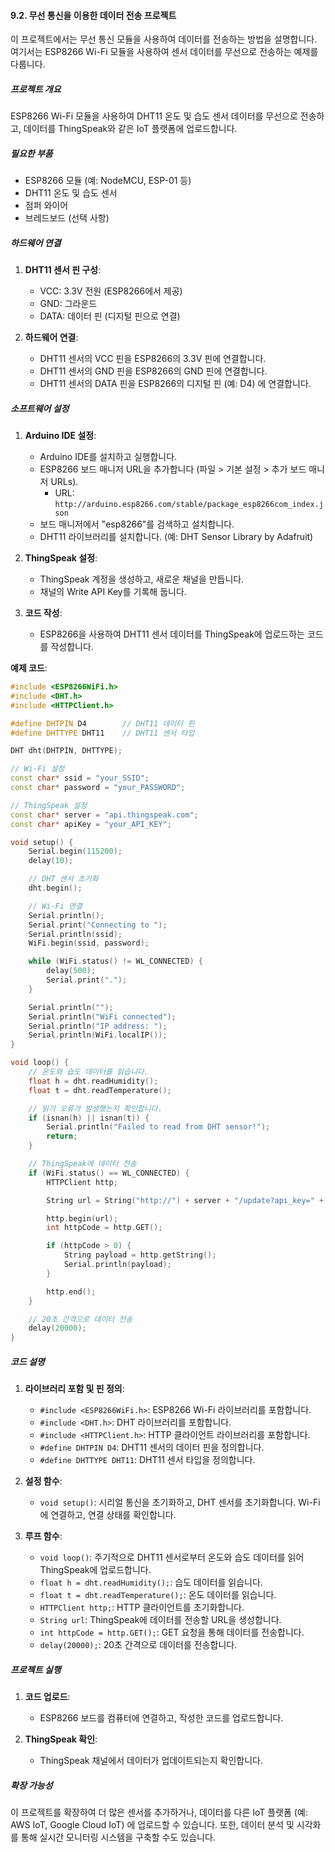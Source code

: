 #### 9.2. 무선 통신을 이용한 데이터 전송 프로젝트

이 프로젝트에서는 무선 통신 모듈을 사용하여 데이터를 전송하는 방법을 설명합니다. 여기서는 ESP8266 Wi-Fi 모듈을 사용하여 센서 데이터를 무선으로 전송하는 예제를 다룹니다.

##### 프로젝트 개요

ESP8266 Wi-Fi 모듈을 사용하여 DHT11 온도 및 습도 센서 데이터를 무선으로 전송하고, 데이터를 ThingSpeak와 같은 IoT 플랫폼에 업로드합니다.

##### 필요한 부품

- ESP8266 모듈 (예: NodeMCU, ESP-01 등)
- DHT11 온도 및 습도 센서
- 점퍼 와이어
- 브레드보드 (선택 사항)

##### 하드웨어 연결

1. **DHT11 센서 핀 구성**:
   - VCC: 3.3V 전원 (ESP8266에서 제공)
   - GND: 그라운드
   - DATA: 데이터 핀 (디지털 핀으로 연결)

2. **하드웨어 연결**:
   - DHT11 센서의 VCC 핀을 ESP8266의 3.3V 핀에 연결합니다.
   - DHT11 센서의 GND 핀을 ESP8266의 GND 핀에 연결합니다.
   - DHT11 센서의 DATA 핀을 ESP8266의 디지털 핀 (예: D4) 에 연결합니다.

##### 소프트웨어 설정

1. **Arduino IDE 설정**:
   - Arduino IDE를 설치하고 실행합니다.
   - ESP8266 보드 매니저 URL을 추가합니다 (파일 > 기본 설정 > 추가 보드 매니저 URLs).
     - URL: `http://arduino.esp8266.com/stable/package_esp8266com_index.json`
   - 보드 매니저에서 "esp8266"를 검색하고 설치합니다.
   - DHT11 라이브러리를 설치합니다. (예: DHT Sensor Library by Adafruit)

2. **ThingSpeak 설정**:
   - ThingSpeak 계정을 생성하고, 새로운 채널을 만듭니다.
   - 채널의 Write API Key를 기록해 둡니다.

3. **코드 작성**:
   - ESP8266을 사용하여 DHT11 센서 데이터를 ThingSpeak에 업로드하는 코드를 작성합니다.

**예제 코드**:
```cpp
#include <ESP8266WiFi.h>
#include <DHT.h>
#include <HTTPClient.h>

#define DHTPIN D4        // DHT11 데이터 핀
#define DHTTYPE DHT11    // DHT11 센서 타입

DHT dht(DHTPIN, DHTTYPE);

// Wi-Fi 설정
const char* ssid = "your_SSID";
const char* password = "your_PASSWORD";

// ThingSpeak 설정
const char* server = "api.thingspeak.com";
const char* apiKey = "your_API_KEY";

void setup() {
    Serial.begin(115200);
    delay(10);

    // DHT 센서 초기화
    dht.begin();

    // Wi-Fi 연결
    Serial.println();
    Serial.print("Connecting to ");
    Serial.println(ssid);
    WiFi.begin(ssid, password);

    while (WiFi.status() != WL_CONNECTED) {
        delay(500);
        Serial.print(".");
    }

    Serial.println("");
    Serial.println("WiFi connected");
    Serial.println("IP address: ");
    Serial.println(WiFi.localIP());
}

void loop() {
    // 온도와 습도 데이터를 읽습니다.
    float h = dht.readHumidity();
    float t = dht.readTemperature();

    // 읽기 오류가 발생했는지 확인합니다.
    if (isnan(h) || isnan(t)) {
        Serial.println("Failed to read from DHT sensor!");
        return;
    }

    // ThingSpeak에 데이터 전송
    if (WiFi.status() == WL_CONNECTED) {
        HTTPClient http;

        String url = String("http://") + server + "/update?api_key=" + apiKey + "&field1=" + String(t) + "&field2=" + String(h);

        http.begin(url);
        int httpCode = http.GET();

        if (httpCode > 0) {
            String payload = http.getString();
            Serial.println(payload);
        }

        http.end();
    }

    // 20초 간격으로 데이터 전송
    delay(20000);
}
```

##### 코드 설명

1. **라이브러리 포함 및 핀 정의**:
   - `#include <ESP8266WiFi.h>`: ESP8266 Wi-Fi 라이브러리를 포함합니다.
   - `#include <DHT.h>`: DHT 라이브러리를 포함합니다.
   - `#include <HTTPClient.h>`: HTTP 클라이언트 라이브러리를 포함합니다.
   - `#define DHTPIN D4`: DHT11 센서의 데이터 핀을 정의합니다.
   - `#define DHTTYPE DHT11`: DHT11 센서 타입을 정의합니다.

2. **설정 함수**:
   - `void setup()`: 시리얼 통신을 초기화하고, DHT 센서를 초기화합니다. Wi-Fi에 연결하고, 연결 상태를 확인합니다.

3. **루프 함수**:
   - `void loop()`: 주기적으로 DHT11 센서로부터 온도와 습도 데이터를 읽어 ThingSpeak에 업로드합니다.
   - `float h = dht.readHumidity();`: 습도 데이터를 읽습니다.
   - `float t = dht.readTemperature();`: 온도 데이터를 읽습니다.
   - `HTTPClient http;`: HTTP 클라이언트를 초기화합니다.
   - `String url`: ThingSpeak에 데이터를 전송할 URL을 생성합니다.
   - `int httpCode = http.GET();`: GET 요청을 통해 데이터를 전송합니다.
   - `delay(20000);`: 20초 간격으로 데이터를 전송합니다.

##### 프로젝트 실행

1. **코드 업로드**:
   - ESP8266 보드를 컴퓨터에 연결하고, 작성한 코드를 업로드합니다.

2. **ThingSpeak 확인**:
   - ThingSpeak 채널에서 데이터가 업데이트되는지 확인합니다.

##### 확장 가능성

이 프로젝트를 확장하여 더 많은 센서를 추가하거나, 데이터를 다른 IoT 플랫폼 (예: AWS IoT, Google Cloud IoT) 에 업로드할 수 있습니다. 또한, 데이터 분석 및 시각화를 통해 실시간 모니터링 시스템을 구축할 수도 있습니다.
